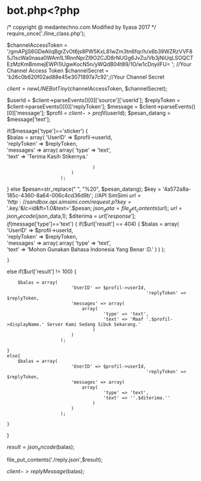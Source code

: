 # bot.php<?php
/*
copyright @ medantechno.com
Modified by Ilyasa
2017
*/
require_once('./line_class.php');

$channelAccessToken = '/gmAPjjS6GDeAIiqBgrZvOt6js8PW5KxL81wZm3tn6fqr/h/x6b39WZRzVVF85J1scWa0nasa0WAm1L1RnnNprZl9O2CJD8rNUGg6JvZu/Vb3jNiUqLSOQCTEzMzKmBmmejEWPi1iUgwKocN5n/yWQdB04t89/1O/w1cDnyilFU=
'; //Your Channel Access Token
$channelSecret = 'b26c0b620f02ad88e45e3071897a7c92';//Your Channel Secret

$client = new LINEBotTiny($channelAccessToken, $channelSecret);

$userId 	= $client->parseEvents()[0]['source']['userId'];
$replyToken = $client->parseEvents()[0]['replyToken'];
$message 	= $client->parseEvents()[0]['message'];
$profil = $client->profil($userId);
$pesan_datang = $message['text'];

if($message['type']=='sticker')
{	
	$balas = array(
							'UserID' => $profil->userId,	
                                                        'replyToken' => $replyToken,							
							'messages' => array(
								array(
										'type' => 'text',									
										'text' => 'Terima Kasih Stikernya.'										
									
									)
							)
						);
						
}
else
$pesan=str_replace(" ", "%20", $pesan_datang);
$key = '4a572a8a-185c-4360-8a64-006c4cd36d9b'; //API SimSimi
$url = 'http://sandbox.api.simsimi.com/request.p?key='.$key.'&lc=id&ft=1.0&text='.$pesan;
$json_data = file_get_contents($url);
$url=json_decode($json_data,1);
$diterima = $url['response'];
if($message['type']=='text')
{
if($url['result'] == 404)
	{
		$balas = array(
							'UserID' => $profil->userId,	
                                                        'replyToken' => $replyToken,													
							'messages' => array(
								array(
										'type' => 'text',					
										'text' => 'Mohon Gunakan Bahasa Indonesia Yang Benar :D.'
									)
							)
						);
				
	}
else
if($url['result'] != 100)
	{
		
		
		$balas = array(
							'UserID' => $profil->userId,
                                                        'replyToken' => $replyToken,														
							'messages' => array(
								array(
										'type' => 'text',					
										'text' => 'Maaf '.$profil->displayName.' Server Kami Sedang Sibuk Sekarang.'
									)
							)
						);
				
	}
	else{
		$balas = array(
							'UserID' => $profil->userId,
                                                        'replyToken' => $replyToken,														
							'messages' => array(
								array(
										'type' => 'text',					
										'text' => ''.$diterima.''
									)
							)
						);
						
	}
}
 
$result =  json_encode($balas);

file_put_contents('./reply.json',$result);


$client->replyMessage($balas);
